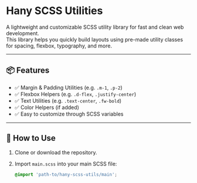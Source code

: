 # Hany SCSS Utilities

A lightweight and customizable SCSS utility library for fast and clean web development.  
This library helps you quickly build layouts using pre-made utility classes for spacing, flexbox, typography, and more.

---

## 📦 Features

- ✅ Margin & Padding Utilities (e.g. `.m-1`, `.p-2`)
- ✅ Flexbox Helpers (e.g. `.d-flex`, `.justify-center`)
- ✅ Text Utilities (e.g. `.text-center`, `.fw-bold`)
- ✅ Color Helpers (if added)
- ✅ Easy to customize through SCSS variables

---

## 🚀 How to Use

1. Clone or download the repository.
2. Import `main.scss` into your main SCSS file:

   ```scss
   @import 'path-to/hany-scss-utils/main';
